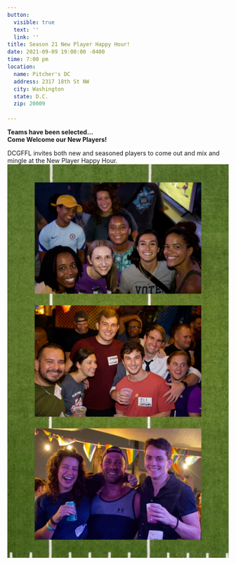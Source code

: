 ```yaml
---
button:
  visible: true
  text: ''
  link: ''
title: Season 21 New Player Happy Hour!
date: 2021-09-09 19:00:00 -0400
time: 7:00 pm
location:
  name: Pitcher's DC
  address: 2317 18th St NW
  city: Washington
  state: D.C.
  zip: 20009

---
```

**Teams have been selected...  
Come Welcome our New Players!**  
  
DCGFFL invites both new and seasoned players to come out and mix and mingle at the New Player Happy Hour.![](/img/img_6474.jpeg)